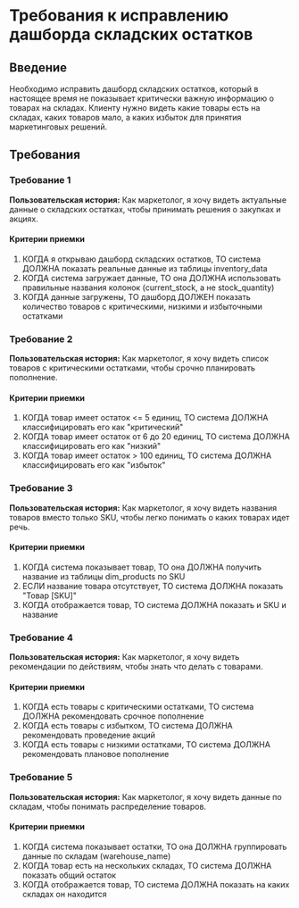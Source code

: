 # Требования к исправлению дашборда складских остатков

## Введение

Необходимо исправить дашборд складских остатков, который в настоящее время не показывает критически важную информацию о товарах на складах. Клиенту нужно видеть какие товары есть на складах, каких товаров мало, а каких избыток для принятия маркетинговых решений.

## Требования

### Требование 1

**Пользовательская история:** Как маркетолог, я хочу видеть актуальные данные о складских остатках, чтобы принимать решения о закупках и акциях.

#### Критерии приемки

1. КОГДА я открываю дашборд складских остатков, ТО система ДОЛЖНА показать реальные данные из таблицы inventory_data
2. КОГДА система загружает данные, ТО она ДОЛЖНА использовать правильные названия колонок (current_stock, а не stock_quantity)
3. КОГДА данные загружены, ТО дашборд ДОЛЖЕН показать количество товаров с критическими, низкими и избыточными остатками

### Требование 2

**Пользовательская история:** Как маркетолог, я хочу видеть список товаров с критическими остатками, чтобы срочно планировать пополнение.

#### Критерии приемки

1. КОГДА товар имеет остаток <= 5 единиц, ТО система ДОЛЖНА классифицировать его как "критический"
2. КОГДА товар имеет остаток от 6 до 20 единиц, ТО система ДОЛЖНА классифицировать его как "низкий"
3. КОГДА товар имеет остаток > 100 единиц, ТО система ДОЛЖНА классифицировать его как "избыток"

### Требование 3

**Пользовательская история:** Как маркетолог, я хочу видеть названия товаров вместо только SKU, чтобы легко понимать о каких товарах идет речь.

#### Критерии приемки

1. КОГДА система показывает товар, ТО она ДОЛЖНА получить название из таблицы dim_products по SKU
2. ЕСЛИ название товара отсутствует, ТО система ДОЛЖНА показать "Товар [SKU]"
3. КОГДА отображается товар, ТО система ДОЛЖНА показать и SKU и название

### Требование 4

**Пользовательская история:** Как маркетолог, я хочу видеть рекомендации по действиям, чтобы знать что делать с товарами.

#### Критерии приемки

1. КОГДА есть товары с критическими остатками, ТО система ДОЛЖНА рекомендовать срочное пополнение
2. КОГДА есть товары с избытком, ТО система ДОЛЖНА рекомендовать проведение акций
3. КОГДА есть товары с низкими остатками, ТО система ДОЛЖНА рекомендовать плановое пополнение

### Требование 5

**Пользовательская история:** Как маркетолог, я хочу видеть данные по складам, чтобы понимать распределение товаров.

#### Критерии приемки

1. КОГДА система показывает остатки, ТО она ДОЛЖНА группировать данные по складам (warehouse_name)
2. КОГДА товар есть на нескольких складах, ТО система ДОЛЖНА показать общий остаток
3. КОГДА отображается товар, ТО система ДОЛЖНА показать на каких складах он находится
